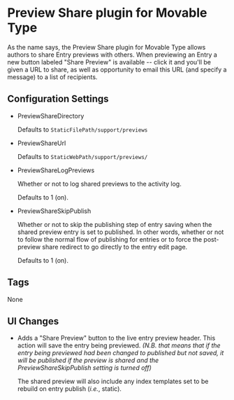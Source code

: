 # Preview Share plugin for Movable Type

As the name says, the Preview Share plugin for Movable Type allows authors to
share Entry previews with others. When previewing an Entry a new button
labeled "Share Preview" is available -- click it and you'll be given a URL to
share, as well as opportunity to email this URL (and specify a message) to a
list of recipients.

## Configuration Settings

* PreviewShareDirectory

  Defaults to `StaticFilePath/support/previews`
* PreviewShareUrl

  Defaults to `StaticWebPath/support/previews/`
* PreviewShareLogPreviews

  Whether or not to log shared previews to the activity log.
  
  Defaults to 1 (on).
  
* PreviewShareSkipPublish

  Whether or not to skip the publishing step of entry saving when the shared preview entry is set to published.  In other words, whether or not to follow the normal flow of publishing for entries or to force the post-preview share redirect to go directly to the entry edit page.
  
  Defaults to 1 (on).

## Tags

None

## UI Changes

* Adds a "Share Preview" button to the live entry preview header.  This action will save the entry being previewed. _(N.B. that means that if the entry being previewed had been changed to published but not saved, it *will* be published if the preview is shared and the PreviewShareSkipPublish setting is turned off)_

  The shared preview will also include any index templates set to be rebuild on entry publish (_i.e._, static).
